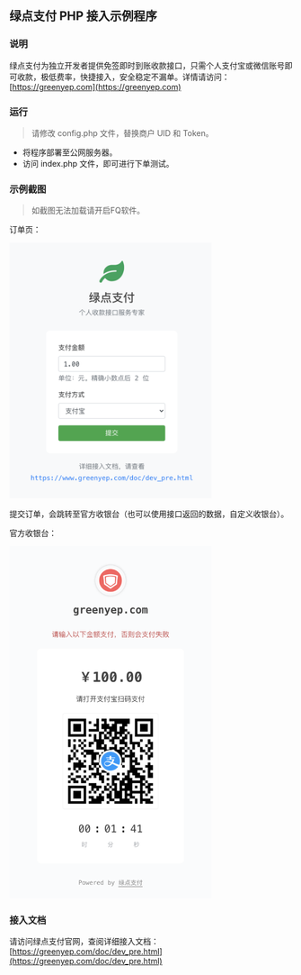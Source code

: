 
## 绿点支付 PHP 接入示例程序

### 说明

绿点支付为独立开发者提供免签即时到账收款接口，只需个人支付宝或微信账号即可收款，极低费率，快捷接入，安全稳定不漏单。详情请访问：[https://greenyep.com](https://greenyep.com)

### 运行

> 请修改 config.php 文件，替换商户 UID 和 Token。

- 将程序部署至公网服务器。
- 访问 index.php 文件，即可进行下单测试。

### 示例截图

> 如截图无法加载请开启FQ软件。

订单页：

<img src="https://github.com/GG4mida/greenyep-demo-php/blob/main/screen/trans.png?raw=true" width="360" alt="订单页截图">

提交订单，会跳转至官方收银台（也可以使用接口返回的数据，自定义收银台）。

官方收银台：

<img src="https://github.com/GG4mida/greenyep-demo-php/blob/main/screen/cashier.png?raw=true" width="360" alt="收银台截图">

### 接入文档

请访问绿点支付官网，查阅详细接入文档：[https://greenyep.com/doc/dev_pre.html](https://greenyep.com/doc/dev_pre.html)